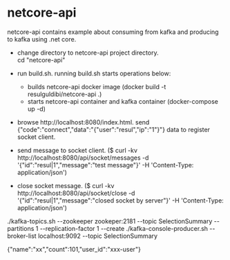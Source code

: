 # netcore-api

 netcore-api contains example about consuming from kafka and producing to kafka using .net core.

- change directory to netcore-api project directory. <br/>
  cd "netcore-api"

- run build.sh. running build.sh starts operations below:
    - builds netcore-api docker image (docker build -t resulguldibi/netcore-api .)
    - starts netcore-api container and kafka container (docker-compose up -d)

- browse http://localhost:8080/index.html. send {"code":"connect","data":"{\"user\":\"resul\",\"ip\":\"1\"}"} data to register socket client.
- send message to socket client. ($ curl -kv http://localhost:8080/api/socket/messages -d '{"id":"resul|1","message":"test message"}' -H 'Content-Type: application/json')
- close socket message. ($ curl -kv http://localhost:8080/api/socket/close -d '{"id":"resul|1","message":"closed socket by server"}' -H 'Content-Type: application/json')



./kafka-topics.sh --zookeeper zookeper:2181 --topic SelectionSummary --partitions 1 --replication-factor 1 --create
./kafka-console-producer.sh --broker-list localhost:9092 --topic SelectionSummary


{"name":"xx","count":101,"user_id":"xxx-user"}